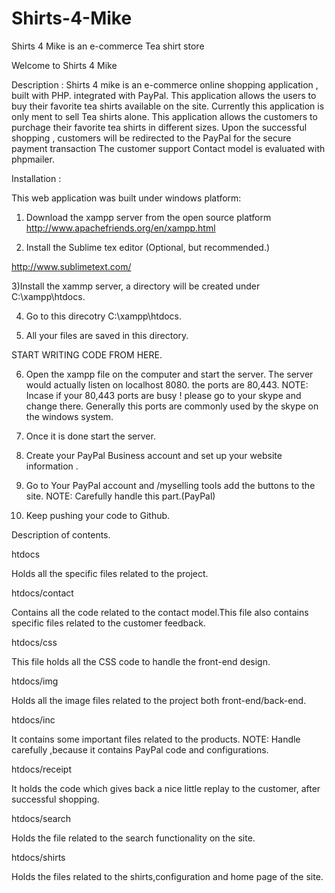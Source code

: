 
Shirts-4-Mike
=============


Shirts 4 Mike is an e-commerce Tea shirt store


Welcome to Shirts 4 Mike

Description :
   Shirts 4 mike is an e-commerce online shopping application , built with PHP. integrated with PayPal.
   This application allows the users to buy their favorite tea shirts available on the site. Currently this application is only
   ment to sell Tea shirts alone. This application allows the  customers to purchage their favorite tea shirts in different sizes.
   Upon the successful shopping , customers will be redirected to the PayPal for the  secure payment transaction
The customer support  Contact model is evaluated with phpmailer.
   
   
   
   


Installation : 

This web application was built under windows  platform:
 
 1) Download the xampp server from the open source platform
 http://www.apachefriends.org/en/xampp.html
 
 2) Install the Sublime tex editor (Optional, but recommended.)
 
 http://www.sublimetext.com/
 
 3)Install the xammp server, a directory will be created under C:\xampp\htdocs.
 
 4) Go to this direcotry
 C:\xampp\htdocs.
 
 5) All your files are saved in this directory.
 
 START WRITING CODE FROM HERE.
 
 6) Open the xampp file on the computer and start the server. The server would actually listen on localhost 8080.
 the ports are 80,443. 
 NOTE: Incase if your  80,443 ports are busy ! please go to your skype and change there. Generally this ports are commonly used
 by the skype on the windows system.
 
 
 6) Once it is done start the server.
 
 
 7) Create your PayPal Business account and set up your website information .
 
 8) Go to Your PayPal account and /myselling tools add the buttons to the site. 
 NOTE: Carefully handle this part.(PayPal)
 
 9) Keep pushing your code to Github.
 
 
 
 
 
 
 
 Description of contents.
 
 

  htdocs 
  
  Holds all the specific files related to the project.
  
  htdocs/contact

  Contains all the code related to the contact model.This file also contains specific files
  related to the customer feedback.

  htdocs/css

  This file holds all the CSS code to handle the front-end design.

  htdocs/img
  
  Holds all the image files related to the project both front-end/back-end.

  htdocs/inc

   It contains  some important files related to the products.
   NOTE: Handle carefully ,because it contains PayPal code and configurations.

   htdocs/receipt

   It holds the code which gives back a nice little replay to the customer, after successful shopping.

   htdocs/search

   Holds the file related to the search functionality on the site.

   htdocs/shirts


   Holds the files related to the shirts,configuration and home page of the site.

 
